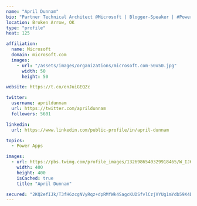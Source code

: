 ```yaml
---
name: "April Dunnam"
bio: "Partner Technical Architect @Microsoft | Blogger-Speaker | #PowerApps, #PowerAutomate, #Office365, #SharePoint | #WIT | #Karaoke Queen"
location: Broken Arrow, OK
type: "profile"
heat: 125

affiliation:
  name: Microsoft
  domain: microsoft.com
  images:
    - url: "/assets/images/organizations/microsoft.com-50x50.jpg"
      width: 50
      height: 50

website: https://t.co/enJuiGEQZc

twitter:
  username: aprildunnam
  url: https://twitter.com/aprildunnam
  followers: 5601

linkedin:
  url: https://www.linkedin.com/public-profile/in/april-dunnam

topics:
  - Power Apps

images:
  - url: https://pbs.twimg.com/profile_images/1326986540329918465/W_IJ6Ih2_400x400.jpg
    width: 400
    height: 400
    isCached: true
    title: "April Dunnam"

secured: "2KQ2efIJk/T3fH6zcgNVyRqz+dpRMfWk4SagcKUDSfvlCzjVYUg1mYdb59X4DMNuCcjGMN2KEvWQK8egUfz6QprJDiFYlBaqKedvE4TYiUMQovQiHRSsUBXnUi0i9aVQ0Rt3poz4j1mL9ViwwGuC02p/dRQ8W+FuetWbfj+b1ONsmRZKKRDte7cBM/hdV6u1ZlK9wx/VKAiwHtTgVhpvTeAYmcN4U9AXI72DSJRoXRrcmJnEEy5OsFs+vins2qz5Czab2jrPgE6Rm51sF5hyiUYt/ht/W5xEJrnQXKi5b4P3/iWbgqykecU0WofCMOl6uBzJz4O9wZ5i0wldwhV3t/asoBg4vPesb7Kw+u3NEoRM/nizzh9Cpjlp8T0+SpfQ7P3Ds5yHpsFN2fAjqyX8QbVcID+xYXMJB+gDM7OotRA=;6E8MozxZdvwzL7ipbheRZQ=="
---
```


